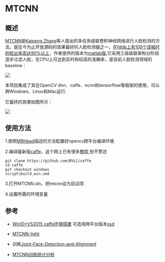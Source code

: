 # MTCNN

## 概述

[MTCNN](https://kpzhang93.github.io/MTCNN_face_detection_alignment/index.html)是[Kaipeng Zhang](https://kpzhang93.github.io/)等人提出的多任务级联卷积神经网络进行人脸检测的方法，是迄今为止开放源码的效果最好的人脸检测器之一，[在fddb上有100个误报时的检出率高达90%以上](https://github.com/imistyrain/fddb-windows)，作者提供的版本为[matlab版](https://github.com/kpzhang93/MTCNN_face_detection_alignment),它采用三级级联架构分阶段逐步过滤人脸，在CPU上可达到实时和较高的准确率，是目前人脸检测领域的baseline：

![](https://kpzhang93.github.io/MTCNN_face_detection_alignment/support/index.png)

本项目集成了其在OpenCV dnn、caffe、ncnn和tensorflow等框架的使用，可以跨Windows、Linux和Mac运行.

它最终的效果如图所示：

![](https://i.imgur.com/FbglxoX.jpg)

## 使用方法

1.按照[MRHead](https://github.com/imistyrain/MRHead)描述的方法配置好opencv跨平台编译环境

2.编译最新版[caffe](https://github.com/BVLC/caffe)，这个网上已有很多[教程](http://blog.csdn.net/akashaicrecorder/article/details/71016942),恕不赘述
```
git clone https://github.com/BVLC/caffe
cd caffe
git checkout windows
script\build_win.cmd
```

3.打开MTCNN.sln，把mtcnn设为启动项

4.设置所需的环境变量

## 参考

*  [Win10+VS2015 caffe环境搭建](http://blog.csdn.net/akashaicrecorder/article/details/71016942) 可选用跨平台版本[ssd](https://github.com/imistyrain/ssd)

* [MTCNN-light](https://github.com/AlphaQi/MTCNN-light)

* 训练[Joint-Face-Detection-and-Alignment](https://github.com/luoyetx/Joint-Face-Detection-and-Alignment)

* [MTCNN训练统计分析](https://blog.csdn.net/minstyrain/article/details/83089196)